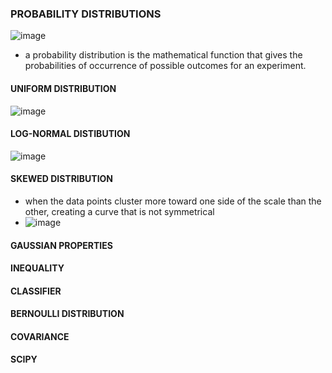 ### PROBABILITY DISTRIBUTIONS
![image](https://github.com/user-attachments/assets/08c9b364-5d41-4a19-8a1b-f394c835db3f)
* a probability distribution is the mathematical function that gives the probabilities of occurrence of possible outcomes for an experiment. 

#### UNIFORM DISTRIBUTION
 ![image](https://github.com/user-attachments/assets/b9cc3cc5-1e9b-4501-835f-1b16742e15ad)

#### LOG-NORMAL DISTIBUTION
![image](https://github.com/user-attachments/assets/f0bc7afc-53a1-475e-af54-4a407c52576f)

#### SKEWED DISTRIBUTION
* when the data points cluster more toward one side of the scale than the other, creating a curve that is not symmetrical
* ![image](https://github.com/user-attachments/assets/27bf683a-3119-41cf-a80d-e312b0363c75)

#### GAUSSIAN PROPERTIES
#### INEQUALITY
#### CLASSIFIER
#### BERNOULLI DISTRIBUTION
#### COVARIANCE
#### SCIPY
